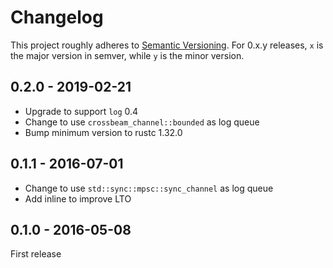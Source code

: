 # Changelog

This project roughly adheres to [Semantic Versioning](http://semver.org/). For 0.x.y releases, `x` is the major version in semver, while `y` is the minor version.

## 0.2.0 - 2019-02-21

* Upgrade to support `log` 0.4
* Change to use `crossbeam_channel::bounded` as log queue
* Bump minimum version to rustc 1.32.0

## 0.1.1 - 2016-07-01

* Change to use `std::sync::mpsc::sync_channel` as log queue
* Add inline to improve LTO

## 0.1.0 - 2016-05-08

First release
